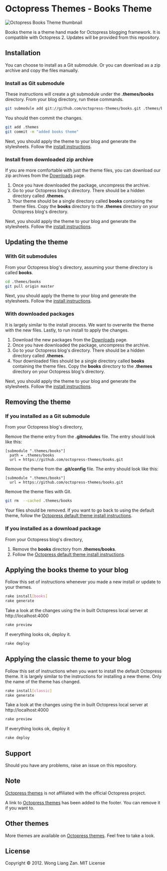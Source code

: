 # Octopress Themes - Books Theme

![Octopress Books Theme thumbnail](https://s3.amazonaws.com/static.octopressthemes.com/thumbnails/books-thumbnail.png)

Books theme is a theme hand made for Octopress blogging framework. It is compatible with Octopress 2. Updates will be provided from this repository.

## Installation

You can choose to install as a Git submodule. Or you can download as a zip archive and copy the files manually.

### Install as Git submodule

These instructions will create a git submodule under the __.themes/books__ directory. From your blog directory, run these commands.

``` sh
git submodule add git://github.com/octopress-themes/books.git .themes/books
```

You should then commit the changes.

``` sh
git add .themes
git commit -m "added books theme"
```

Next, you should apply the theme to your blog and generate the stylesheets. Follow the [install instructions](#applying-the-books-theme-to-your-blog).

### Install from downloaded zip archive

If you are more comfortable with just the theme files, you can download our zip archives from the [Downloads](https://github.com/octopress-themes/books/downloads) page.

1. Once you have downloaded the package, uncompress the archive.
2. Go to your Octopress blog's directory. There should be a hidden directory called __.themes__.
3. Your theme should be a single directory called __books__ containing the theme files. Copy the __books__ directory to the __.themes__ directory on your Octopress blog's directory.

Next, you should apply the theme to your blog and generate the stylesheets. Follow the [install instructions](#applying-the-books-theme-to-your-blog).

## Updating the theme

### With Git submodules

From your Octopress blog's directory, assuming your theme directory is called __books__.

``` sh
cd .themes/books
git pull origin master
```

Next, you should apply the theme to your blog and generate the stylesheets. Follow the [install instructions](#applying-the-books-theme-to-your-blog).

### With downloaded packages

It is largely similar to the install process. We want to overwrite the theme with the new files. Lastly, to run install to apply the changes.

1. Download the new packages from the [Downloads](https://github.com/octopress-themes/books/downloads) page.
2. Once you have downloaded the package, uncompress the archive.
3. Go to your Octopress blog's directory. There should be a hidden directory called __.themes__.
4. Your downloaded files should be a single directory called __books__ containing the theme files. Copy the __books__ directory to the __.themes__ directory on your Octopress blog's directory.

Next, you should apply the theme to your blog and generate the stylesheets. Follow the [install instructions](#applying-the-books-theme-to-your-blog).

## Removing the theme

### If you installed as a Git submodule

From your Octopress blog's directory,

Remove the theme entry from the __.gitmodules__ file. The entry should look like this:
```
[submodule ".themes/books"]
  path = .themes/books
  url = https://github.com/octopress-themes/books.git
```

Remove the theme from the __.git/config__ file. The entry should look like this:
```
[submodule ".themes/books"]
  url = https://github.com/octopress-themes/books.git
```

Remove the theme files with Git.
``` sh
git rm  --cached .themes/books
```

Your files should be removed. If you want to go back to using the default theme, follow the [Octopress default theme install instructions](#applying-the-books-theme-to-your-blog).

### If you installed as a download package

From your Octopress blog's directory,

1. Remove the __books__ directory from __.themes/books__.
2. Follow the [Octopress default theme install instructions](#applying-the-bookstheme-to-your-blog).

## Applying the books theme to your blog

Follow this set of instructions whenever you made a new install or update to your themes.

``` sh
rake install[books]
rake generate
```

Take a look at the changes using the in built Octopress local server at http://localhost:4000

``` sh
rake preview
```

If everything looks ok, deploy it.

``` sh
rake deploy
```

## Applying the classic theme to your blog

Follow this set of instructions when you want to install the default Octopress theme. It is largely similar to the instructions for installing a new theme. Only the name of the theme has changed.

``` sh
rake install[classic]
rake generate
```

Take a look at the changes using the in built Octopress local server at http://localhost:4000

``` sh
rake preview
```

If everything looks ok, deploy it

``` sh
rake deploy
```

## Support

Should you have any problems, raise an issue on this repository.

## Note

[Octopress themes](http://octopressthemes.com) is not affiliated with the official Octopress project.

A link to [Octopress themes](http://octopressthemes.com) has been added to the footer. You can remove it if you want to.

## Other themes

More themes are available on [Octopress themes](http://octopressthemes.com). Feel free to take a look.

## License

Copyright &copy; 2012. Wong Liang Zan. MIT License
